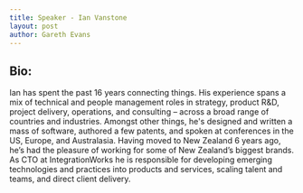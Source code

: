 ```yaml
---
title: Speaker - Ian Vanstone
layout: post
author: Gareth Evans
---
```





## Bio:
 
Ian has spent the past 16 years connecting things.   His experience spans a mix of technical and people management roles in strategy, product R&D, project delivery, operations, and consulting – across a broad range of countries and industries.  Amongst other things, he's designed and written a mass of software, authored a few patents, and spoken at conferences in the US, Europe, and Australasia.   Having moved to New Zealand 6 years ago, he’s had the pleasure of working for some of New Zealand’s biggest brands.  As CTO at IntegrationWorks he is responsible for developing emerging technologies and practices into products and services, scaling talent and teams, and direct client delivery.



